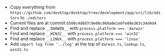 * Copy everything from `https://github.com/desktop/desktop/tree/development/app/src/lib/editors` to `./editors`
* Current files are at commit `b500c4d8d7c9e06c960a8e1e0fe08e363c34d4d4`
* Find and replace `__DARWIN__` with `process.platform === 'darwin'`
* Find and replace `__WIN32__` with `process.platform === 'win32'`
* Find and replace `__LINUX__` with `process.platform === 'linux'`
* Add `import log from '../log'` at the top of `darwin.ts`, `lookup.ts`, `win32.ts`
